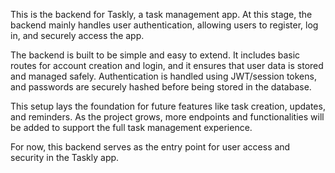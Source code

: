 This is the backend for Taskly, a task management app. At this stage, the backend mainly handles user authentication, allowing users to register, log in, and securely access the app.

The backend is built to be simple and easy to extend. It includes basic routes for account creation and login, and it ensures that user data is stored and managed safely. Authentication is handled using JWT/session tokens, and passwords are securely hashed before being stored in the database.

This setup lays the foundation for future features like task creation, updates, and reminders. As the project grows, more endpoints and functionalities will be added to support the full task management experience.

For now, this backend serves as the entry point for user access and security in the Taskly app.
